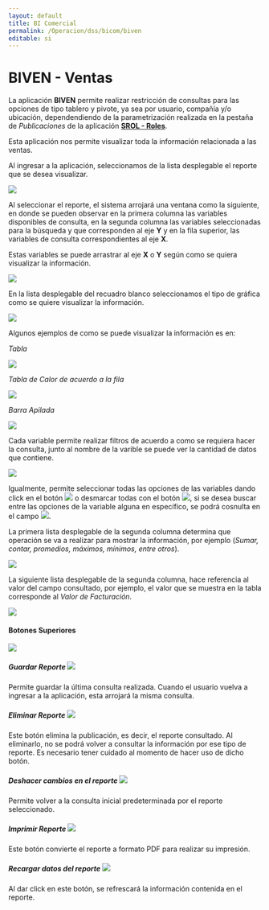 ```yaml
---
layout: default
title: BI Comercial
permalink: /Operacion/dss/bicom/biven
editable: si
---
```


# BIVEN - Ventas

La aplicación **BIVEN** permite realizar restricción de consultas para las opciones de tipo tablero y pivote, ya sea por usuario, compañía y/o ubicación, dependendiendo de la parametrización realizada en la pestaña de _Publicaciones_ de la aplicación [**SROL - Roles**](http://docs.oasiscom.com/Operacion/system/sacceso/srol).  

Esta aplicación nos permite visualizar toda la información relacionada a las ventas.  

Al ingresar a la aplicación, seleccionamos de la lista desplegable el reporte que se desea visualizar.  

![](biven.png)

Al seleccionar el reporte, el sistema arrojará una ventana como la siguiente, en donde se pueden observar en la primera columna las variables disponibles de consulta, en la segunda columna las variables seleccionadas para la búsqueda y que corresponden al eje **Y** y en la fila superior, las variables de consulta correspondientes al eje **X**.  

Estas variables se puede arrastrar al eje **X** o **Y** según como se quiera visualizar la información.  

![](biven1.png)

En la lista desplegable del recuadro blanco seleccionamos el tipo de gráfica como se quiere visualizar la información.

![](biven2.png)

Algunos ejemplos de como se puede visualizar la información es en:

_Tabla_

![](biven3.png)

_Tabla de Calor de acuerdo a la fila_

![](biven4.png)

_Barra Apilada_

![](biven5.png)

Cada variable permite realizar filtros de acuerdo a como se requiera hacer la consulta, junto al nombre de la varible se puede ver la cantidad de datos que contiene.  

![](biven6.png)

Igualmente, permite seleccionar todas las opciones de las variables dando click en el botón ![](biven7.png) o desmarcar todas con el botón ![](biven8.png), si se desea buscar entre las opciones de la variable alguna en específico, se podrá cosnulta en el campo ![](biven9.png).  

La primera lista desplegable de la segunda columna determina que operación se va a realizar para mostrar la información, por ejemplo (_Sumar, contar, promedios, máximos, mínimos, entre otros_).

![](biven10.png)

La siguiente lista desplegable de la segunda columna, hace referencia al valor del campo consultado, por ejemplo, el valor que se muestra en la tabla corresponde al _Valor de Facturación_.  

![](biven11.png)

#### Botones Superiores

![](biven12.png)

##### Guardar Reporte  ![](biven14.png)

Permite guardar la última consulta realizada. Cuando el usuario vuelva a ingresar a la aplicación, esta arrojará la misma consulta.  

##### Eliminar Reporte  ![](biven15.png)

Este botón elimina la publicación, es decir, el reporte consultado. Al eliminarlo, no se podrá volver a consultar la información por ese tipo de reporte. Es necesario tener cuidado al momento de hacer uso de dicho botón.  

##### Deshacer cambios en el reporte ![](biven16.png)

Permite volver a la consulta inicial predeterminada por el reporte seleccionado.  

##### Imprimir Reporte   ![](biven17.png)

Este botón convierte el reporte a formato PDF para realizar su impresión.  

##### Recargar datos del reporte   ![](biven18.png)

Al dar click en este botón, se refrescará la información contenida en el reporte.  
